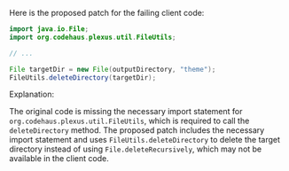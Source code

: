 Here is the proposed patch for the failing client code:
```java
import java.io.File;
import org.codehaus.plexus.util.FileUtils;

// ...

File targetDir = new File(outputDirectory, "theme");
FileUtils.deleteDirectory(targetDir);
```
Explanation:

The original code is missing the necessary import statement for `org.codehaus.plexus.util.FileUtils`, which is required to call the `deleteDirectory` method. The proposed patch includes the necessary import statement and uses `FileUtils.deleteDirectory` to delete the target directory instead of using `File.deleteRecursively`, which may not be available in the client code.